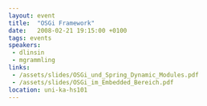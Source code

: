 ```yaml
---
layout: event
title:  "OSGi Framework"
date:   2008-02-21 19:15:00 +0100
tags: events
speakers:
 - dlinsin
 - mgrammling
links:
 - /assets/slides/OSGi_und_Spring_Dynamic_Modules.pdf
 - /assets/slides/OSGi_im_Embedded_Bereich.pdf
location: uni-ka-hs101
---
```

